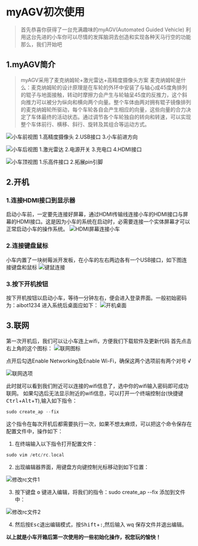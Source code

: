 ﻿# myAGV初次使用
> 首先恭喜你获得了一台充满趣味的myAGV(Automated Guided Vehicle)
> 利用这台先进的小车你可以尽情的发挥脑洞去创造和实现各种天马行空的功能
> 那么，我们开始吧

##  1.myAGV简介

> myAGV采用了麦克纳姆轮+激光雷达+高精度摄像头方案
> 麦克纳姆轮是什么：麦克纳姆轮的设计原理是在车轮的外环中安装了与轴心成45度角排列的辊子与地面接触，转动时摩擦力会产生与轮轴呈45度的反推力，这个斜向推力可以被分为纵向和横向两个向量。整个车体由两对拥有辊子镜像排列的麦克纳姆轮所驱动，每个车轮各自会产生相应的向量，这些向量的合力决定了车体最终的活动状态。通过调节各个车轮独自的转向和转速，可以实现整个车体前行、横移、斜行、旋转及其组合等运动方式。

![小车前视图](../image/小车初次使用/小车前视图.png)
1.高精度摄像头  2.USB接口   3.小车前进方向

![小车后视图](../image/小车初次使用/小车后视图.png)
1.激光雷达  2.电源开关   3.充电口  4.HDMI接口

![小车顶视图](../image/小车初次使用/小车顶视图.png)
1.乐高件接口  2.拓展pin引脚 


## 2.开机
### 1.连接HDMI接口到显示器
启动小车前，一定要先连接好屏幕，通过HDMI传输线连接小车的HDMI接口与屏幕的HDMI接口。这是因为小车的系统在启动时，必需要连接一个实体屏幕才可以正常启动小车的操作系统。
![HDMI屏幕连接小车](../image/小车初次使用/hdmi连接.png)

### 2.连接键盘鼠标
小车内置了一块树莓派开发板，在小车的左右两边各有一个USB接口，如下图连接键盘和鼠标
![键鼠连接](../image/小车初次使用/键鼠连接.png)

### 3.按下开机按钮
按下开机按钮以启动小车，等待一分钟左右，便会进入登录界面。一般初始密码为：aibot1234
进入系统后桌面应如下：
![开机桌面](../image/小车初次使用/开机桌面.png)
## 3.联网

第一次开机后，我们可以让小车连上wifi，方便我们下载软件及更新代码
首先点击右上角的这个图标：
![联网图标](../image/小车初次使用/联网图标.png)

点开后勾选Enable Networking及Enable Wi-Fi，确保这两个选项前有两个对号 √

![联网选项](../image/小车初次使用/联网选项.png)

此时就可以看到我们附近可以连接的wifi信息了，选中你的wifi输入密码即可成功联网。
如果勾选后无法显示附近的wifi信息，可以打开一个终端控制台(快捷键<kbd>Ctrl</kbd>+<kbd>Alt</kbd>+<kbd>T</kbd>),输入如下指令：

```c
sudo create_ap --fix
```
这个指令在每次开机后都需要执行一次，如果不想太麻烦，可以把这个命令保存在配置文件中，操作如下：
1. 在终端输入以下指令打开配置文件：
```c
sudo vim /etc/rc.local 
```
2. 出现编辑器界面，用键盘方向键控制光标移动到如下位置：

![修改rc文件1](../image/小车初次使用/修改rc1.png)

3. 按下键盘 <kbd>o</kbd> 键进入编辑，将我们的指令：sudo create_ap --fix 添加到文件中：

![修改rc文件2](../image/小车初次使用/修改rc2.png)

4. 然后按<kbd>Esc</kbd>退出编辑模式，按<kbd>Shift</kbd>+<kbd>:</kbd>,然后输入 wq 保存文件并退出编辑。


**以上就是小车开箱后第一次使用的一些初始化操作，祝您玩的愉快！**
